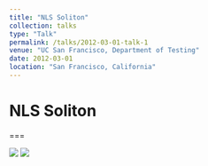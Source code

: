 ```yaml
---
title: "NLS Soliton"
collection: talks
type: "Talk"
permalink: /talks/2012-03-01-talk-1
venue: "UC San Francisco, Department of Testing"
date: 2012-03-01
location: "San Francisco, California"
---
```


# NLS Soliton
===

<img src="raghavendranimiwal.github.io/images/IntraChiral3D.pdf">

<img src="raghavendranimiwal.github.io/images/webpageProfile.png">